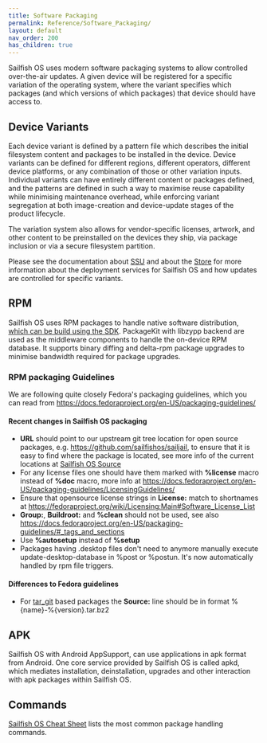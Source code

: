```yaml
---
title: Software Packaging
permalink: Reference/Software_Packaging/
layout: default
nav_order: 200
has_children: true
---
```


Sailfish OS uses modern software packaging systems to allow controlled over-the-air updates. A given device will be registered for a specific variation of the operating system, where the variant specifies which packages (and which versions of which packages) that device should have access to.

## Device Variants

Each device variant is defined by a pattern file which describes the initial filesystem content and packages to be installed in the device. Device variants can be defined for different regions, different operators, different device platforms, or any combination of those or other variation inputs. Individual variants can have entirely different content or packages defined, and the patterns are defined in such a way to maximise reuse capability while minimising maintenance overhead, while enforcing variant segregation at both image-creation and device-update stages of the product lifecycle.

The variation system also allows for vendor-specific licenses, artwork, and other content to be preinstalled on the devices they ship, via package inclusion or via a secure filesystem partition.

Please see the documentation about [SSU](/Services/Deployment/SSU) and about the [Store](/Services/Deployment/Store) for more information about the deployment services for Sailfish OS and how updates are controlled for specific variants.

## RPM

Sailfish OS uses RPM packages to handle native software distribution, [ which can be build using the SDK](/Tools/Sailfish_SDK/Building_packages). PackageKit with libzypp backend are used as the middleware components to handle the on-device RPM database. It supports binary diffing and delta-rpm package upgrades to minimise bandwidth required for package upgrades.

### RPM packaging Guidelines

We are following quite closely Fedora's packaging guidelines, which you can read from <https://docs.fedoraproject.org/en-US/packaging-guidelines/>

#### Recent changes in Sailfish OS packaging

  - **URL** should point to our upstream git tree location for open source packages, e.g. <https://github.com/sailfishos/sailjail>, to ensure that it is easy to find where the package is located, see more info of the current locations at [Sailfish OS Source](/Services/Development/Sailfish_OS_Source)
  - For any license files one should have them marked with **%license** macro instead of **%doc** macro, more info at <https://docs.fedoraproject.org/en-US/packaging-guidelines/LicensingGuidelines/>
  - Ensure that opensource license strings in **License:** match to shortnames at <https://fedoraproject.org/wiki/Licensing:Main#Software_License_List>
  - **Group:**, **Buildroot:** and **%clean** should not be used, see also <https://docs.fedoraproject.org/en-US/packaging-guidelines/#_tags_and_sections>
  - Use **%autosetup** instead of **%setup**
  - Packages having .desktop files don't need to anymore manually execute update-desktop-database in %post or %postun. It's now automatically handled by rpm file triggers.

#### Differences to Fedora guidelines

  - For [tar_git](/Tools/Sailfish_SDK/Building_packages#tar-git-packaging-structure) based packages the **Source:** line should be in format %{name}-%{version}.tar.bz2

## APK

Sailfish OS with Android AppSupport, can use applications in apk format from Android. One core service provided by Sailfish OS is called apkd, which mediates installation, deinstallation, upgrades and other interaction with apk packages within Sailfish OS.

## Commands

[Sailfish OS Cheat Sheet](/Reference/Sailfish_OS_Cheat_Sheet#package-handling) lists the most common package handling commands.
